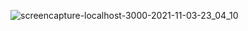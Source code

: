 ![screencapture-localhost-3000-2021-11-03-23_04_10](https://user-images.githubusercontent.com/72060143/140097698-03d79f65-6fe6-4b85-a264-2bc46168e369.png)
